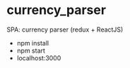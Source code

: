 # currency_parser
SPA: currency parser (redux + ReactJS)

- npm install
- npm start
- localhost:3000
